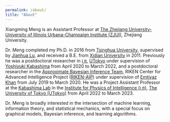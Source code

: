```yaml
---
permalink: /about/
title: "About"
---
```


Xiangming Meng is an Assistant Professor at [The Zhejiang University-University of Illinois Urbana-Champaign Institute (ZJUI)](https://zjui.intl.zju.edu.cn/en), Zhejiang University. 

Dr. Meng completed my Ph.D. in 2016 from [Tsinghua University](https://www.tsinghua.edu.cn/en/), supervised by [Jianhua Lu](https://www.tsinghua.edu.cn/info/1167/93854.htm), and received a B.E. from [Xidian University](https://en.xidian.edu.cn) in 2011. Previously he was a postdoctoral researcher in [i π](https://www.phys.s.u-tokyo.ac.jp/en/lp/ipi/), [UTokyo](https://www.u-tokyo.ac.jp/en) under supervision of [Yoshiyuki Kabashima](https://researchmap.jp/yoshiyuki.kabashima?lang=en) from April 2020 to March 2022, and a postdoctoral researcher in the [Approximate Bayesian Inference Team](https://team-approx-bayes.github.io), RIKEN Center for Advanced Intelligence Project ([RIKEN-AIP](https://www.cs.washington.edu/)) under supervision of [Emtiyaz Khan](https://emtiyaz.github.io) from July 2019 to March 2020. He was a Project Assistant Professor at the [Kabashima Lab](https://kaba-lab.org/en/) in the [Institute for Physics of Intelligence (i π)](https://www.phys.s.u-tokyo.ac.jp/en/lp/ipi/), [The University of Tokyo (UTokyo)](https://www.u-tokyo.ac.jp/en) from April 2022 to March 2023.  



Dr. Meng is broadly interested in the intersection of machine learning, information theory, and statistical mechanics, with a special focus on graphical models, Bayesian inference, and learning algorithms.
